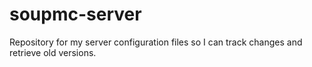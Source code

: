 # soupmc-server

Repository for my server configuration files so I can track changes and retrieve old versions.
